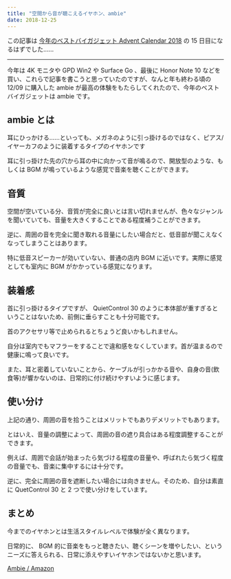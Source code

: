 ```yaml
---
title: "空間から音が聴こえるイヤホン、ambie"
date: 2018-12-25
---
```


この記事は [今年のベストバイガジェット Advent Calendar 2018](https://adventar.org/calendars/2882) の 15 日目になるはずでした……

---

今年は 4K モニタや GPD Win2 や Surface Go 、最後に Honor Note 10 などを買い、これらで記事を書こうと思っていたのですが、なんと年も終わる頃の 12/09 に購入した ambie が最高の体験をもたらしてくれたので、今年のベストバイガジェットは ambie です。

## ambie とは

耳にひっかける……といっても、メガネのように引っ掛けるのではなく、ピアス/イヤーカフのように装着するタイプのイヤホンです

耳に引っ掛けた先の穴から耳の中に向かって音が鳴るので、開放型のような、もしくは BGM が鳴っているような感覚で音楽を聴くことができます。

## 音質

空間が空いている分、音質が完全に良いとは言い切れませんが、色々なジャンルを聞いていても、音量を大きくすることである程度補うことができます。

逆に、周囲の音を完全に聞き取れる音量にしたい場合だと、低音部が聞こえなくなってしまうことはあります。

特に低音スピーカーが効いていない、普通の店内 BGM に近いです。実際に感覚としても室内に BGM がかかっている感覚になります。

## 装着感

首に引っ掛けるタイプですが、 QuietControl 30 のように本体部が重すぎるということはないため、前側に垂らすことも十分可能です。

首のアクセサリ等で止められるとちょうど良いかもしれません。

自分は室内でもマフラーをすることで違和感をなくしています。首が温まるので健康に鳴って良いです。

また、耳と密着していないことから、ケーブルが引っかかる音や、自身の音(飲食等)が響かないのは、日常的に付け続けやすいように感じます。

## 使い分け

上記の通り、周囲の音を拾うことはメリットでもありデメリットでもあります。

とはいえ、音量の調整によって、周囲の音の遮り具合はある程度調整することができます。

例えば、周囲で会話が始まったら気づける程度の音量や、呼ばれたら気づく程度の音量でも、音楽に集中するには十分です。

逆に、完全に周囲の音を遮断したい場合には向きません。そのため、自分は素直に QuetControl 30 と 2 つで使い分けをしています。

## まとめ

今までのイヤホンとは生活スタイルレベルで体験が全く異なります。

日常的に、 BGM 的に音楽をもっと聴きたい、聴くシーンを増やしたい、というニーズに答えられる、日常に添えやすいイヤホンではないかと思います。

[Ambie / Amazon](https://www.amazon.co.jp/ambie-wireless-earcuffs%EF%BC%88%E3%82%A2%E3%83%B3%E3%83%93%E3%83%BC-%E3%83%AF%E3%82%A4%E3%83%A4%E3%83%AC%E3%82%B9%E3%82%A4%E3%83%A4%E3%82%AB%E3%83%95%EF%BC%89-Asphalt/dp/B07C9Z4Z5M)
